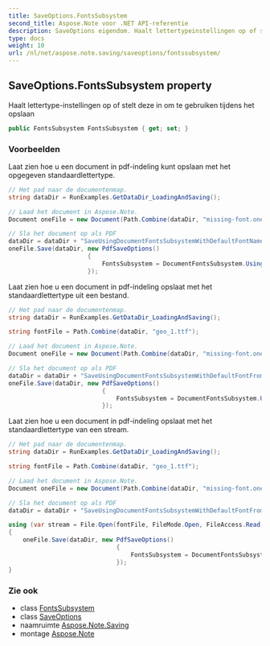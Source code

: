 ```yaml
---
title: SaveOptions.FontsSubsystem
second_title: Aspose.Note voor .NET API-referentie
description: SaveOptions eigendom. Haalt lettertypeinstellingen op of stelt deze in om te gebruiken tijdens het opslaan
type: docs
weight: 10
url: /nl/net/aspose.note.saving/saveoptions/fontssubsystem/
---
```

## SaveOptions.FontsSubsystem property

Haalt lettertype-instellingen op of stelt deze in om te gebruiken tijdens het opslaan

```csharp
public FontsSubsystem FontsSubsystem { get; set; }
```

### Voorbeelden

Laat zien hoe u een document in pdf-indeling kunt opslaan met het opgegeven standaardlettertype.

```csharp
// Het pad naar de documentenmap.
string dataDir = RunExamples.GetDataDir_LoadingAndSaving();

// Laad het document in Aspose.Note.
Document oneFile = new Document(Path.Combine(dataDir, "missing-font.one"));

// Sla het document op als PDF
dataDir = dataDir + "SaveUsingDocumentFontsSubsystemWithDefaultFontName_out.pdf";
oneFile.Save(dataDir, new PdfSaveOptions() 
                      {
                          FontsSubsystem = DocumentFontsSubsystem.UsingDefaultFont("Times New Roman")
                      });
```

Laat zien hoe u een document in pdf-indeling opslaat met het standaardlettertype uit een bestand.

```csharp
// Het pad naar de documentenmap.
string dataDir = RunExamples.GetDataDir_LoadingAndSaving();

string fontFile = Path.Combine(dataDir, "geo_1.ttf");

// Laad het document in Aspose.Note.
Document oneFile = new Document(Path.Combine(dataDir, "missing-font.one"));

// Sla het document op als PDF
dataDir = dataDir + "SaveUsingDocumentFontsSubsystemWithDefaultFontFromFile_out.pdf";
oneFile.Save(dataDir, new PdfSaveOptions()
                          {
                              FontsSubsystem = DocumentFontsSubsystem.UsingDefaultFontFromFile(fontFile)
                          });
```

Laat zien hoe u een document in pdf-indeling opslaat met het standaardlettertype van een stream.

```csharp
// Het pad naar de documentenmap.
string dataDir = RunExamples.GetDataDir_LoadingAndSaving();

string fontFile = Path.Combine(dataDir, "geo_1.ttf");

// Laad het document in Aspose.Note.
Document oneFile = new Document(Path.Combine(dataDir, "missing-font.one"));

// Sla het document op als PDF
dataDir = dataDir + "SaveUsingDocumentFontsSubsystemWithDefaultFontFromStream_out.pdf";

using (var stream = File.Open(fontFile, FileMode.Open, FileAccess.Read, FileShare.Read))
{
    oneFile.Save(dataDir, new PdfSaveOptions()
                              {
                                  FontsSubsystem = DocumentFontsSubsystem.UsingDefaultFontFromStream(stream)
                              });
}
```

### Zie ook

* class [FontsSubsystem](../../../aspose.note.fonts/fontssubsystem/)
* class [SaveOptions](../)
* naamruimte [Aspose.Note.Saving](../../saveoptions/)
* montage [Aspose.Note](../../../)


